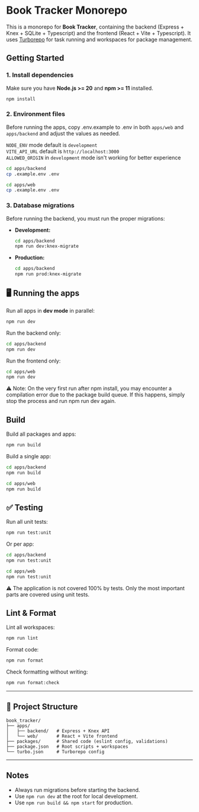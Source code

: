# Book Tracker Monorepo

This is a monorepo for **Book Tracker**, containing the backend (Express + Knex + SQLite + Typescript) and the frontend (React + Vite + Typescript).
It uses [Turborepo](https://turbo.build/) for task running and workspaces for package management.

## Getting Started

### 1. Install dependencies

Make sure you have **Node.js >= 20** and **npm >= 11** installed.

```bash
npm install
```

### 2. Environment files

Before running the apps, copy .env.example to .env in both `apps/web` and `apps/backend` and adjust the values as needed.

`NODE_ENV` mode default is `development` <br>
`VITE_API_URL` default is `http://localhost:3000` <br>
`ALLOWED_ORIGIN` in `development` mode isn't working for better experience

```bash
cd apps/backend
cp .example.env .env
```

```bash
cd apps/web
cp .example.env .env
```

### 3. Database migrations

Before running the backend, you must run the proper migrations:

- **Development:**

  ```bash
  cd apps/backend
  npm run dev:knex-migrate
  ```

- **Production:**

  ```bash
  cd apps/backend
  npm run prod:knex-migrate
  ```

## 🖥️ Running the apps

Run all apps in **dev mode** in parallel:

```bash
npm run dev
```

Run the backend only:

```bash
cd apps/backend
npm run dev
```

Run the frontend only:

```bash
cd apps/web
npm run dev
```

⚠️ Note: On the very first run after npm install, you may encounter a compilation error due to the package build queue. If this happens, simply stop the process and run npm run dev again.

## Build

Build all packages and apps:

```bash
npm run build
```

Build a single app:

```bash
cd apps/backend
npm run build
```

```bash
cd apps/web
npm run build
```

## ✅ Testing

Run all unit tests:

```bash
npm run test:unit
```

Or per app:

```bash
cd apps/backend
npm run test:unit
```

```bash
cd apps/web
npm run test:unit
```

⚠️ The application is not covered 100% by tests. Only the most important parts are covered using unit tests.

## Lint & Format

Lint all workspaces:

```bash
npm run lint
```

Format code:

```bash
npm run format
```

Check formatting without writing:

```bash
npm run format:check
```

---

## 📂 Project Structure

```
book_tracker/
├── apps/
│   ├── backend/   # Express + Knex API
│   └── web/       # React + Vite frontend
├── packages/      # Shared code (eslint config, validations)
├── package.json   # Root scripts + workspaces
└── turbo.json     # Turborepo config
```

---

## Notes

- Always run migrations before starting the backend.
- Use `npm run dev` at the root for local development.
- Use `npm run build && npm start` for production.
